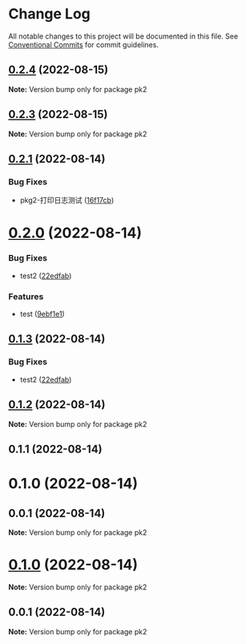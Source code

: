 # Change Log

All notable changes to this project will be documented in this file.
See [Conventional Commits](https://conventionalcommits.org) for commit guidelines.

## [0.2.4](https://github.com/aMiing/menorepo/compare/v0.2.3...v0.2.4) (2022-08-15)

**Note:** Version bump only for package pk2





## [0.2.3](https://github.com/aMiing/menorepo/compare/v0.2.2...v0.2.3) (2022-08-15)

**Note:** Version bump only for package pk2





## [0.2.1](https://github.com/aMiing/menorepo/compare/v0.2.0...v0.2.1) (2022-08-14)


### Bug Fixes

* pkg2-打印日志测试 ([16f17cb](https://github.com/aMiing/menorepo/commit/16f17cb94a19bf9fe98cd91e32a401402c52f907))





# [0.2.0](https://github.com/aMiing/menorepo/compare/v0.1.0...v0.2.0) (2022-08-14)


### Bug Fixes

* test2 ([22edfab](https://github.com/aMiing/menorepo/commit/22edfab25d678f18298456c6693919f8f811412d))


### Features

* test ([9ebf1e1](https://github.com/aMiing/menorepo/commit/9ebf1e1b6a224f1c502d232e768ba58b16dd3a78))





## [0.1.3](https://github.com/aMiing/menorepo/compare/pk2@0.1.2...pk2@0.1.3) (2022-08-14)


### Bug Fixes

* test2 ([22edfab](https://github.com/aMiing/menorepo/commit/22edfab25d678f18298456c6693919f8f811412d))





## [0.1.2](https://github.com/aMiing/menorepo/compare/pk2@0.1.1...pk2@0.1.2) (2022-08-14)

**Note:** Version bump only for package pk2





## 0.1.1 (2022-08-14)



# 0.1.0 (2022-08-14)



## 0.0.1 (2022-08-14)

**Note:** Version bump only for package pk2





# [0.1.0](https://github.com/aMiing/menorepo/compare/v0.0.1...v0.1.0) (2022-08-14)

**Note:** Version bump only for package pk2





## 0.0.1 (2022-08-14)

**Note:** Version bump only for package pk2
